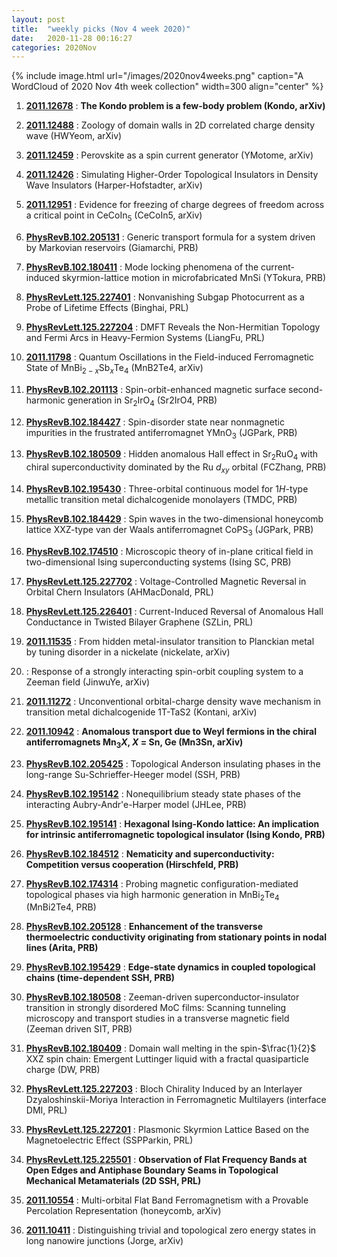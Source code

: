 ```yaml
---
layout: post
title:  "weekly picks (Nov 4 week 2020)"
date:   2020-11-28 00:16:27
categories: 2020Nov
---
```


{% include image.html url="/images/2020nov4weeks.png" caption="A WordCloud of 2020 Nov 4th week collection" width=300 align="center" %}


1. **[2011.12678](http://arxiv.org/abs/2011.12678)** : **The Kondo problem is a few-body problem (Kondo, arXiv)**

1. **[2011.12488](http://arxiv.org/abs/2011.12488)** : Zoology of domain walls in 2D correlated charge density wave (HWYeom, arXiv)

1. **[2011.12459](http://arxiv.org/abs/2011.12459)** : Perovskite as a spin current generator (YMotome, arXiv)

1. **[2011.12426](http://arxiv.org/abs/2011.12426)** : Simulating Higher-Order Topological Insulators in Density Wave Insulators (Harper-Hofstadter, arXiv)

1. **[2011.12951](http://arxiv.org/abs/2011.12951)** : Evidence for freezing of charge degrees of freedom across a critical point in CeCoIn$_5$ (CeCoIn5, arXiv)

1. **[PhysRevB.102.205131](https://link.aps.org/doi/10.1103/PhysRevB.102.205131)** : Generic transport formula for a system driven by Markovian reservoirs (Giamarchi, PRB)

1. **[PhysRevB.102.180411](https://link.aps.org/doi/10.1103/PhysRevB.102.180411)** : Mode locking phenomena of the current-induced skyrmion-lattice motion in microfabricated MnSi (YTokura, PRB)

1. **[PhysRevLett.125.227401](https://link.aps.org/doi/10.1103/PhysRevLett.125.227401)** : Nonvanishing Subgap Photocurrent as a Probe of Lifetime Effects (Binghai, PRL)

1. **[PhysRevLett.125.227204](https://link.aps.org/doi/10.1103/PhysRevLett.125.227204)** : DMFT Reveals the Non-Hermitian Topology and Fermi Arcs in Heavy-Fermion Systems (LiangFu, PRL)


1. **[2011.11798](http://arxiv.org/abs/2011.11798)** : Quantum Oscillations in the Field-induced Ferromagnetic State of MnBi$_{2-x}$Sb$_{x}$Te$_{4}$ (MnB2Te4, arXiv)

1. **[PhysRevB.102.201113](https://link.aps.org/doi/10.1103/PhysRevB.102.201113)** : Spin-orbit-enhanced magnetic surface second-harmonic generation in ${\mathrm{Sr}}_{2}\mathrm{Ir}{\mathrm{O}}_{4}$ (Sr2IrO4, PRB)

1. **[PhysRevB.102.184427](https://link.aps.org/doi/10.1103/PhysRevB.102.184427)** : Spin-disorder state near nonmagnetic impurities in the frustrated antiferromagnet ${\mathrm{YMnO}}_{3}$ (JGPark, PRB)

1. **[PhysRevB.102.180509](https://link.aps.org/doi/10.1103/PhysRevB.102.180509)** : Hidden anomalous Hall effect in ${\mathrm{Sr}}_{2}{\mathrm{RuO}}_{4}$ with chiral superconductivity dominated by the Ru ${d}_{xy}$ orbital (FCZhang, PRB)

1. **[PhysRevB.102.195430](https://link.aps.org/doi/10.1103/PhysRevB.102.195430)** : Three-orbital continuous model for $1H$-type metallic transition metal dichalcogenide monolayers (TMDC, PRB)

1. **[PhysRevB.102.184429](https://link.aps.org/doi/10.1103/PhysRevB.102.184429)** : Spin waves in the two-dimensional honeycomb lattice XXZ-type van der Waals antiferromagnet ${\mathrm{CoPS}}_{3}$ (JGPark, PRB)

1. **[PhysRevB.102.174510](https://link.aps.org/doi/10.1103/PhysRevB.102.174510)** : Microscopic theory of in-plane critical field in two-dimensional Ising superconducting systems (Ising SC, PRB)

1. **[PhysRevLett.125.227702](https://link.aps.org/doi/10.1103/PhysRevLett.125.227702)** : Voltage-Controlled Magnetic Reversal in Orbital Chern Insulators (AHMacDonald, PRL)

1. **[PhysRevLett.125.226401](https://link.aps.org/doi/10.1103/PhysRevLett.125.226401)** : Current-Induced Reversal of Anomalous Hall Conductance in Twisted Bilayer Graphene (SZLin, PRL)


1. **[2011.11535](http://arxiv.org/abs/2011.11535)** : From hidden metal-insulator transition to Planckian metal by tuning disorder in a nickelate (nickelate, arXiv)

1. **[]()** : Response of a strongly interacting spin-orbit coupling system to a Zeeman field (JinwuYe, arXiv)

1. **[2011.11272](http://arxiv.org/abs/2011.11272)** : Unconventional orbital-charge density wave mechanism in transition metal dichalcogenide 1T-TaS2 (Kontani, arXiv)

1. **[2011.10942](http://arxiv.org/abs/2011.10942)** : **Anomalous transport due to Weyl fermions in the chiral antiferromagnets Mn$_3$$X$, $X$ = Sn, Ge (Mn3Sn, arXiv)**

1. **[PhysRevB.102.205425](https://link.aps.org/doi/10.1103/PhysRevB.102.205425)** : Topological Anderson insulating phases in the long-range Su-Schrieffer-Heeger model (SSH, PRB)     

1. **[PhysRevB.102.195142](https://link.aps.org/doi/10.1103/PhysRevB.102.195142)** : Nonequilibrium steady state phases of the interacting Aubry-Andr\'e-Harper model (JHLee, PRB)

1. **[PhysRevB.102.195141](https://link.aps.org/doi/10.1103/PhysRevB.102.195141)** : **Hexagonal Ising-Kondo lattice: An implication for intrinsic antiferromagnetic topological insulator (Ising Kondo, PRB)**

1. **[PhysRevB.102.184512](https://link.aps.org/doi/10.1103/PhysRevB.102.184512)** : **Nematicity and superconductivity: Competition versus cooperation (Hirschfeld, PRB)**

1. **[PhysRevB.102.174314](https://link.aps.org/doi/10.1103/PhysRevB.102.174314)** : Probing magnetic configuration-mediated topological phases via high harmonic generation in ${\mathrm{MnBi}}_{2}{\mathrm{Te}}_{4}$ (MnBi2Te4, PRB)

1. **[PhysRevB.102.205128](https://link.aps.org/doi/10.1103/PhysRevB.102.205128)** : **Enhancement of the transverse thermoelectric conductivity originating from stationary points in nodal lines (Arita, PRB)**

1. **[PhysRevB.102.195429](https://link.aps.org/doi/10.1103/PhysRevB.102.195429)** : **Edge-state dynamics in coupled topological chains (time-dependent SSH, PRB)**

1. **[PhysRevB.102.180508](https://link.aps.org/doi/10.1103/PhysRevB.102.180508)** : Zeeman-driven superconductor-insulator transition in strongly disordered MoC films: Scanning tunneling microscopy and transport studies in a transverse magnetic field (Zeeman driven SIT, PRB)

1. **[PhysRevB.102.180409](https://link.aps.org/doi/10.1103/PhysRevB.102.180409)** : Domain wall melting in the spin-$\frac{1}{2}$ XXZ spin chain: Emergent Luttinger liquid with a fractal quasiparticle charge (DW, PRB)

1. **[PhysRevLett.125.227203](https://link.aps.org/doi/10.1103/PhysRevLett.125.227203)** : Bloch Chirality Induced by an Interlayer Dzyaloshinskii-Moriya Interaction in Ferromagnetic Multilayers (interface DMI, PRL)

1. **[PhysRevLett.125.227201](https://link.aps.org/doi/10.1103/PhysRevLett.125.227201)** : Plasmonic Skyrmion Lattice Based on the Magnetoelectric Effect (SSPParkin, PRL)

1. **[PhysRevLett.125.225501](https://link.aps.org/doi/10.1103/PhysRevLett.125.225501)** : **Observation of Flat Frequency Bands at Open Edges and Antiphase Boundary Seams in Topological Mechanical Metamaterials (2D SSH, PRL)**


1. **[2011.10554](http://arxiv.org/abs/2011.10554)** : Multi-orbital Flat Band Ferromagnetism with a Provable Percolation Representation (honeycomb, arXiv)

1. **[2011.10411](http://arxiv.org/abs/2011.10411)** : Distinguishing trivial and topological zero energy states in long nanowire junctions (Jorge, arXiv)